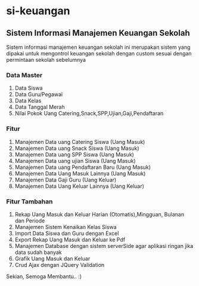 # si-keuangan
## Sistem Informasi Manajemen Keuangan Sekolah

Sistem informasi manajemen keuangan sekolah ini merupakan sistem yang dipakai untuk mengontrol keuangan sekolah dengan custom sesuai dengan permintaan sekolah sebelumnya

### Data Master
1. Data Siswa
2. Data Guru/Pegawai
3. Data Kelas
4. Data Tanggal Merah
5. Nilai Pokok Uang Catering,Snack,SPP,Ujian,Gaji,Pendaftaran

### Fitur
1. Manajemen Data uang Catering Siswa (Uang Masuk)
2. Manajemen Data uang Snack Siswa (Uang Masuk)
3. Manajemen Data uang SPP Siswa (Uang Masuk)
4. Manajemen Data uang ujian Siswa (Uang Masuk)
5. Manajemen Data uang Pendaftaran Baru (Uang Masuk)
6. Manajemen Data Uang Masuk Lainnya (Uang Masuk)
7. Manajemen Data Gaji Guru (Uang Keluar)
8. Manajemen Data Uang Keluar Lainnya (Uang Keluar)

### Fitur Tambahan
1. Rekap Uang Masuk dan Keluar Harian (Otomatis),Mingguan, Bulanan dan Periode
2. Manajemen Sistem Kenaikan Kelas Siswa
3. Import Data Siswa dan Guru dengan Excel
4. Export Rekap Uang Masuk dan Keluar ke Pdf
5. Manajemen Database dengan sistem serverSide agar aplikasi ringan jika data sudah banyak
6. Grafik Uang Masuk dan Keluar
7. Crud Ajax dengan JQuery Validation

Sekian, Semoga Membantu.. :)
